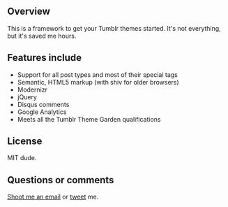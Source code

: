 ## Overview

This is a framework to get your Tumblr themes started. It's not everything, but it's saved me hours.

## Features include

- Support for all post types and most of their special tags
- Semantic, HTML5 markup (with shiv for older browsers)
- Modernizr
- jQuery
- Disqus comments
- Google Analytics
- Meets all the Tumblr Theme Garden qualifications

## License

MIT dude.

## Questions or comments

[Shoot me an email](mailto:galen@galengidman.com) or [tweet](http://twitter.com/galengidman) me.